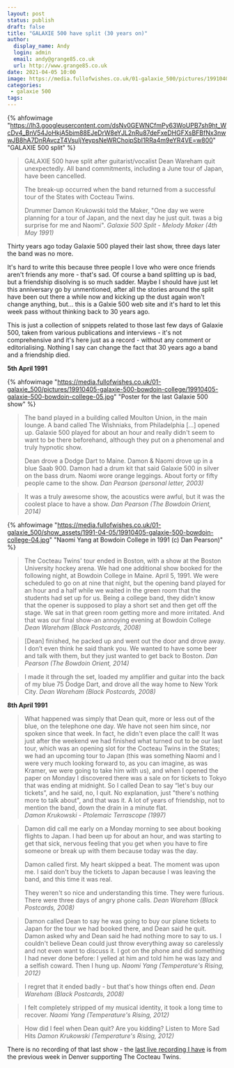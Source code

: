 ```yaml
---
layout: post
status: publish 
draft: false
title: "GALAXIE 500 have split (30 years on)"
author:
  display_name: Andy
  login: admin
  email: andy@grange85.co.uk
  url: http://www.grange85.co.uk
date: 2021-04-05 10:00
image: https://media.fullofwishes.co.uk/01-galaxie_500/pictures/19910405-galaxie-500-bowdoin-college/19910405-galaxie-500-bowdoin-college-05.jpg
categories:
 - galaxie 500
tags:
---
```


{% ahfowimage "https://lh3.googleusercontent.com/dsNv0GEWNCfmPy63WoUPB7sh9ht_WcDv4_BnV54JoHkjA5bim88EJeDrW8eYJL2nRu87deFxeDHGFXsBFBfNx3nwwJB8hA7DnRAvczT4VsuIjYeypsNeWRChoipSbI1RRa4m9eYR4VE=w800" "GALAXIE 500 split" %}

> GALAXIE 500 have split after guitarist/vocalist Dean Wareham quit unexpectedly. All band commitments, including a June tour of Japan, have been cancelled.
> 
> The break-up occurred when the band returned from a successful tour of the States with Cocteau Twins.
> 
> Drummer Damon Krukowski told the Maker, "One day we were planning for a tour of Japan, and the next day he just quit. twas a big surprise for me and Naomi".
> _Galaxie 500 Split - Melody Maker (4th May 1991)_


Thirty years ago today Galaxie 500 played their last show, three days later the band was no more. 

It's hard to write this  because three people I love who were once friends aren't friends any more - that's sad. Of course a band splitting up is bad, but a friendship disolving is so much sadder. Maybe I should have just let this anniversary go by unmentioned, after all the stories around the split have been out there a while now and kicking up the dust again won't change anything, but... this is a Galxie 500 web site and it's hard to let this week pass without thinking back to 30 years ago.

This is just a collection of snippets related to those last few days of Galaxie 500, taken from various publications and interviews - it's not comprehensive and it's here just as a record - without any comment or editorialising. Nothing I say can change the fact that 30 years ago a band and a friendship died. 

<!--more-->

**5th April 1991**

{% ahfowimage "https://media.fullofwishes.co.uk/01-galaxie_500/pictures/19910405-galaxie-500-bowdoin-college/19910405-galaxie-500-bowdoin-college-05.jpg" "Poster for the last Galaxie 500 show" %}

> The band played in a building called Moulton Union, in the main lounge. A band called The Wishniaks, from Philadelphia […] opened up. Galaxie 500 played for about an hour and really didn't seem to want to be there beforehand, although they put on a phenomenal and truly hypnotic show.
> 
> Dean drove a Dodge Dart to Maine. Damon & Naomi drove up in a blue Saab 900. Damon had a drum kit that said Galaxie 500 in silver on the bass drum. Naomi wore orange leggings. About forty or fifty people came to the show.
_Dan Pearson (personal letter, 2003)_

> It was a truly awesome show, the acoustics were awful, but it was the coolest place to have a show.
_Dan Pearson (The Bowdoin Orient, 2014)_

{% ahfowimage "https://media.fullofwishes.co.uk/01-galaxie_500/show_assets/1991-04-05/19910405-galaxie-500-bowdoin-college-04.jpg" "Naomi Yang at Bowdoin College in 1991 (c) Dan Pearson)" %}

> The Cocteau Twins' tour ended in Boston, with a show at the Boston University hockey arena. We had one additional show booked for the following night, at Bowdoin College in Maine. April 5, 1991. We were scheduled to go on at nine that night, but the opening band played for an hour and a half while we waited in the green room that the students had set up for us. Being a college band, they didn't know that the opener is supposed to play a short set and then get off the stage. We sat in that green room getting more and more irritated. And that was our final show-an annoying evening at Bowdoin College
_Dean Wareham (Black Postcards, 2008)_


> [Dean] finished, he packed up and went out the door and drove away. I don’t even think he said thank you. We wanted to have some beer and talk with them, but they just wanted to get back to Boston.
_Dan Pearson (The Bowdoin Orient, 2014)_


> I made it through the set, loaded my amplifier and guitar into the back of my blue 75 Dodge Dart, and drove all the way home to New York City.
_Dean Wareham (Black Postcards, 2008)_


**8th April 1991**

> What happened was simply that Dean quit, more or less out of the blue, on the telephone one day. We have not seen him since, nor spoken since that week. In fact, he didn't even place the call! It was just after the weekend we had finished what turned out to be our last tour, which was an opening slot for the Cocteau Twins in the States; we had an upcoming tour to Japan (this was something Naomi and I were very much looking forward to, as you can imagine, as was Kramer, we were going to take him with us), and when I opened the paper on Monday I discovered there was a sale on for tickets to Tokyo that was ending at midnight. So I called Dean to say “let's buy our tickets”, and he said, no, I quit. No explanation, just "there's nothing more to talk about", and that was it. A lot of years of friendship, not to mention the band, down the drain in a minute flat.  
_Damon Krukowski - Ptolemaic Terrascope (1997)_

> Damon did call me early on a Monday morning to see about booking flights to Japan. I had been up for about an hour, and was starting to get that sick, nervous feeling that you get when you have to fire someone or break up with them because today was the day.
> 
> Damon called first. My heart skipped a beat. The moment was upon me. I said don't buy the tickets to Japan because I was leaving the band, and this time it was real.
> 
> They weren't so nice and understanding this time. They were furious. There were three days of angry phone calls.
_Dean Wareham (Black Postcards, 2008)_


> Damon called Dean to say he was going to buy our plane tickets to Japan for the tour we had booked there, and Dean said he quit. Damon asked why and Dean said he had nothing more to say to us. I couldn't believe Dean could just throw everything away so carelessly and not even want to discuss it. I got on the phone and did something I had never done before: I yelled at him and told him he was lazy and a selfish coward. Then I hung up.
_Naomi Yang (Temperature's Rising, 2012)_


> I regret that it ended badly - but that's how things often end.
_Dean Wareham (Black Postcards, 2008)_


> I felt completely stripped of my musical identity, it took a long time to recover.
_Naomi Yang (Temperature's Rising, 2012)_


> How did I feel when Dean quit? Are you kidding? Listen to More Sad Hits
_Damon Krukowski (Temperature's Rising, 2012)_


There is no recording of that last show - the [last live recording I have](/2021/03/26/audio-galaxie-500-denver-1991/) is from the previous week in Denver supporting The Cocteau Twins.


